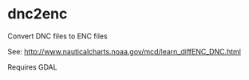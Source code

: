 dnc2enc
=======

Convert DNC files to ENC files

See: http://www.nauticalcharts.noaa.gov/mcd/learn_diffENC_DNC.html

Requires GDAL
